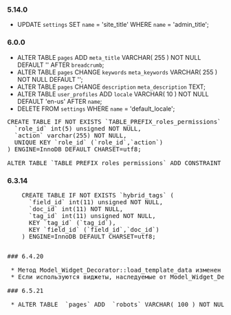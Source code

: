 ### 5.14.0

 * UPDATE `settings` SET  `name` = 'site_title' WHERE `name` = 'admin_title';

### 6.0.0

 * ALTER TABLE  `pages` ADD  `meta_title` VARCHAR( 255 ) NOT NULL DEFAULT  '' AFTER  `breadcrumb`;
 * ALTER TABLE  `pages` CHANGE  `keywords`  `meta_keywords` VARCHAR( 255 ) NOT NULL DEFAULT  '';
 * ALTER TABLE  `pages` CHANGE  `description`  `meta_description` TEXT;
 * ALTER TABLE  `user_profiles` ADD  `locale` VARCHAR( 10 ) NOT NULL DEFAULT  'en-us' AFTER  `name`;
 * DELETE FROM  `settings` WHERE `name` = 'default_locale';

<pre>
CREATE TABLE IF NOT EXISTS `TABLE_PREFIX_roles_permissions` (
  `role_id` int(5) unsigned NOT NULL,
  `action` varchar(255) NOT NULL,
  UNIQUE KEY `role_id` (`role_id`,`action`)
) ENGINE=InnoDB DEFAULT CHARSET=utf8;

ALTER TABLE `TABLE_PREFIX_roles_permissions` ADD CONSTRAINT `roles_permissions_ibfk_1` FOREIGN KEY (`role_id`) REFERENCES `TABLE_PREFIX_roles` (`id`) ON DELETE CASCADE ON UPDATE CASCADE;
</pre>

###  6.3.14

<pre>
	CREATE TABLE IF NOT EXISTS `hybrid_tags` (
	  `field_id` int(11) unsigned NOT NULL,
	  `doc_id` int(11) NOT NULL,
	  `tag_id` int(11) unsigned NOT NULL,
	  KEY `tag_id` (`tag_id`),
	  KEY `field_id` (`field_id`,`doc_id`)
	) ENGINE=InnoDB DEFAULT CHARSET=utf8;
<pre>

### 6.4.20

 * Метод Model_Widget_Decorator::load_template_data изменен на backend_data. Необходимо переименовать в своих виджетах.
 * Если используются виджеты, наследуемые от Model_Widget_Decorator_Pagination, в backend шаблоне больше не нужны поля `list_offset` и `list_size`

### 6.5.21

 * ALTER TABLE  `pages` ADD  `robots` VARCHAR( 100 ) NOT NULL DEFAULT  'INDEX,FOLLOW' AFTER  `meta_description`;
